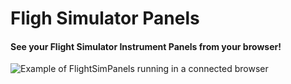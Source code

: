 Fligh Simulator Panels
======================

#### See your Flight Simulator Instrument Panels from your browser! ####

![Example of FlightSimPanels running in a connected browser](tree/master/README/flightpanels.png)